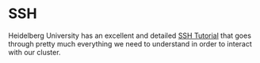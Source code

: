 # SSH

Heidelberg University has an excellent and detailed [SSH Tutorial](https://zah.uni-heidelberg.de/it-guide/ssh-tutorial-linux)
that goes through pretty much everything we need to understand in order to interact with our cluster.
